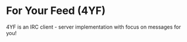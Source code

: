 For Your Feed (4YF)
==================
4YF is an IRC client - server implementation with focus on messages for you!